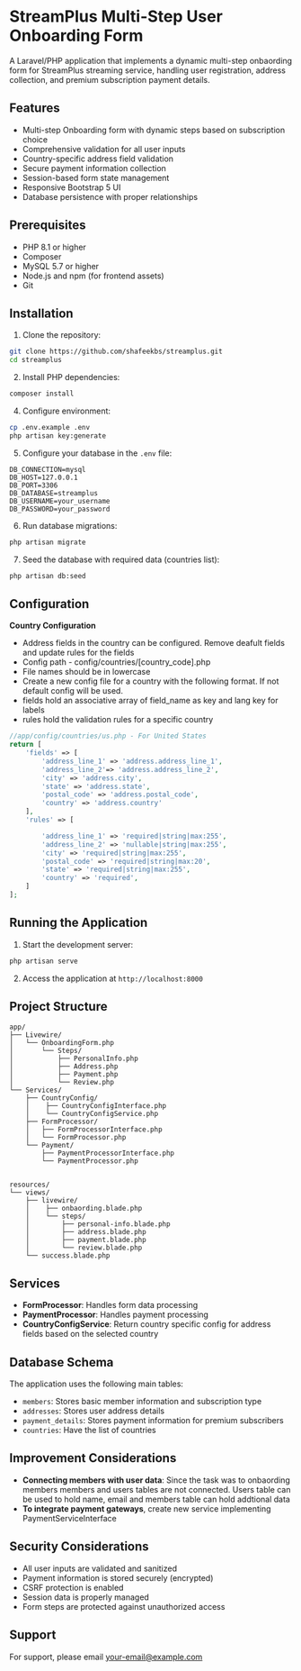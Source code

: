 # StreamPlus Multi-Step User Onboarding Form

A Laravel/PHP application that implements a dynamic multi-step onbaording form for StreamPlus streaming service, handling user registration, address collection, and premium subscription payment details.

## Features

- Multi-step Onboarding form with dynamic steps based on subscription choice
- Comprehensive validation for all user inputs
- Country-specific address field validation
- Secure payment information collection
- Session-based form state management
- Responsive Bootstrap 5 UI
- Database persistence with proper relationships

## Prerequisites

- PHP 8.1 or higher
- Composer
- MySQL 5.7 or higher
- Node.js and npm (for frontend assets)
- Git

## Installation

1. Clone the repository:
```bash
git clone https://github.com/shafeekbs/streamplus.git
cd streamplus
```

2. Install PHP dependencies:
```bash
composer install
```

4. Configure environment:
```bash
cp .env.example .env
php artisan key:generate
```

5. Configure your database in the `.env` file:
```
DB_CONNECTION=mysql
DB_HOST=127.0.0.1
DB_PORT=3306
DB_DATABASE=streamplus
DB_USERNAME=your_username
DB_PASSWORD=your_password
```

6. Run database migrations:
```bash
php artisan migrate
```

7. Seed the database with required data (countries list):
```bash
php artisan db:seed
```
## Configuration

**Country Configuration**
- Address fields in the country can be configured. Remove deafult fields and update rules for the fields
- Config path - config/countries/[country_code].php
- File names should be in lowercase
- Create a new config file for a country with the following format. If not default config will be used.
- fields hold an associative array of field_name as key and lang key for labels
- rules hold the validation rules for a specific country
```php
//app/config/countries/us.php - For United States
return [
    'fields' => [
        'address_line_1' => 'address.address_line_1',
        'address_line_2'=> 'address.address_line_2',
        'city' => 'address.city',
        'state' => 'address.state',
        'postal_code' => 'address.postal_code',
        'country' => 'address.country'
    ],
    'rules' => [

        'address_line_1' => 'required|string|max:255',
        'address_line_2' => 'nullable|string|max:255',
        'city' => 'required|string|max:255',
        'postal_code' => 'required|string|max:20',
        'state' => 'required|string|max:255',
        'country' => 'required',
    ]
];

```

## Running the Application

1. Start the development server:
```bash
php artisan serve
```

2. Access the application at `http://localhost:8000`

## Project Structure

```
app/
├── Livewire/
│   └── OnboardingForm.php
│       └── Steps/
│           ├── PersonalInfo.php
│           ├── Address.php
│           ├── Payment.php
│           └── Review.php
└── Services/
    ├── CountryConfig/
    │    ├── CountryConfigInterface.php
    │    └── CountryConfigService.php
    ├── FormProcessor/
    │   ├── FormProcessorInterface.php
    │   └── FormProcessor.php   
    └── Payment/
        ├── PaymentProcessorInterface.php
        └── PaymentProcessor.php


resources/
└── views/
    ├── livewire/
    │    ├── onbaording.blade.php
    │    └── steps/
    │        ├── personal-info.blade.php
    │        ├── address.blade.php
    │        ├── payment.blade.php
    │        └── review.blade.php
    └── success.blade.php
```




## Services

- **FormProcessor**: Handles form data processing
- **PaymentProcessor**: Handles payment processing
- **CountryConfigService**: Return country specific config for address fields based on the selected country



## Database Schema

The application uses the following main tables:

- `members`: Stores basic member information and subscription type
- `addresses`: Stores user address details
- `payment_details`: Stores payment information for premium subscribers
- `countries`: Have the list of countries

## Improvement Considerations
- **Connecting members with user data**: Since the task was to onbaording members members and users tables are not connected. Users table can be used to hold name, email and members table can hold addtional data
- **To integrate payment gateways**, create new service implementing PaymentServiceInterface


## Security Considerations

- All user inputs are validated and sanitized
- Payment information is stored securely (encrypted)
- CSRF protection is enabled
- Session data is properly managed
- Form steps are protected against unauthorized access


## Support

For support, please email [your-email@example.com](mailto:shafeekbs786@gmail.com)
